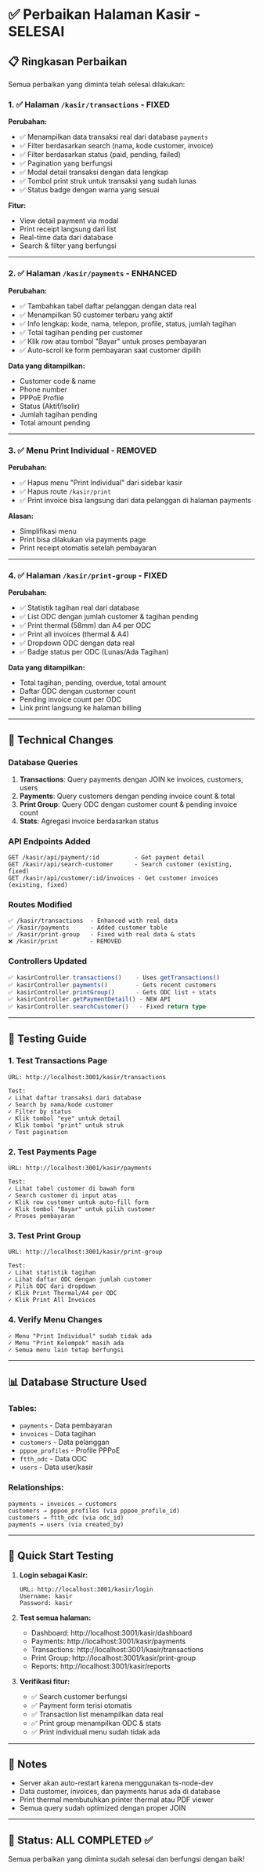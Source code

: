 # ✅ Perbaikan Halaman Kasir - SELESAI

## 📋 Ringkasan Perbaikan

Semua perbaikan yang diminta telah selesai dilakukan:

### 1. ✅ Halaman `/kasir/transactions` - FIXED
**Perubahan:**
- ✅ Menampilkan data transaksi real dari database `payments`
- ✅ Filter berdasarkan search (nama, kode customer, invoice)
- ✅ Filter berdasarkan status (paid, pending, failed)
- ✅ Pagination yang berfungsi
- ✅ Modal detail transaksi dengan data lengkap
- ✅ Tombol print struk untuk transaksi yang sudah lunas
- ✅ Status badge dengan warna yang sesuai

**Fitur:**
- View detail payment via modal
- Print receipt langsung dari list
- Real-time data dari database
- Search & filter yang berfungsi

---

### 2. ✅ Halaman `/kasir/payments` - ENHANCED
**Perubahan:**
- ✅ Tambahkan tabel daftar pelanggan dengan data real
- ✅ Menampilkan 50 customer terbaru yang aktif
- ✅ Info lengkap: kode, nama, telepon, profile, status, jumlah tagihan
- ✅ Total tagihan pending per customer
- ✅ Klik row atau tombol "Bayar" untuk proses pembayaran
- ✅ Auto-scroll ke form pembayaran saat customer dipilih

**Data yang ditampilkan:**
- Customer code & name
- Phone number
- PPPoE Profile
- Status (Aktif/Isolir)
- Jumlah tagihan pending
- Total amount pending

---

### 3. ✅ Menu Print Individual - REMOVED
**Perubahan:**
- ✅ Hapus menu "Print Individual" dari sidebar kasir
- ✅ Hapus route `/kasir/print`
- ✅ Print invoice bisa langsung dari data pelanggan di halaman payments

**Alasan:**
- Simplifikasi menu
- Print bisa dilakukan via payments page
- Print receipt otomatis setelah pembayaran

---

### 4. ✅ Halaman `/kasir/print-group` - FIXED
**Perubahan:**
- ✅ Statistik tagihan real dari database
- ✅ List ODC dengan jumlah customer & tagihan pending
- ✅ Print thermal (58mm) dan A4 per ODC
- ✅ Print all invoices (thermal & A4)
- ✅ Dropdown ODC dengan data real
- ✅ Badge status per ODC (Lunas/Ada Tagihan)

**Data yang ditampilkan:**
- Total tagihan, pending, overdue, total amount
- Daftar ODC dengan customer count
- Pending invoice count per ODC
- Link print langsung ke halaman billing

---

## 🔧 Technical Changes

### Database Queries
1. **Transactions**: Query payments dengan JOIN ke invoices, customers, users
2. **Payments**: Query customers dengan pending invoice count & total
3. **Print Group**: Query ODC dengan customer count & pending invoice count
4. **Stats**: Agregasi invoice berdasarkan status

### API Endpoints Added
```
GET /kasir/api/payment/:id          - Get payment detail
GET /kasir/api/search-customer      - Search customer (existing, fixed)
GET /kasir/api/customer/:id/invoices - Get customer invoices (existing, fixed)
```

### Routes Modified
```
✅ /kasir/transactions  - Enhanced with real data
✅ /kasir/payments      - Added customer table
✅ /kasir/print-group   - Fixed with real data & stats
❌ /kasir/print         - REMOVED
```

### Controllers Updated
```typescript
✅ kasirController.transactions()    - Uses getTransactions()
✅ kasirController.payments()        - Gets recent customers
✅ kasirController.printGroup()      - Gets ODC list + stats
✅ kasirController.getPaymentDetail() - NEW API
✅ kasirController.searchCustomer()   - Fixed return type
```

---

## 🧪 Testing Guide

### 1. Test Transactions Page
```
URL: http://localhost:3001/kasir/transactions

Test:
✓ Lihat daftar transaksi dari database
✓ Search by nama/kode customer
✓ Filter by status
✓ Klik tombol "eye" untuk detail
✓ Klik tombol "print" untuk struk
✓ Test pagination
```

### 2. Test Payments Page
```
URL: http://localhost:3001/kasir/payments

Test:
✓ Lihat tabel customer di bawah form
✓ Search customer di input atas
✓ Klik row customer untuk auto-fill form
✓ Klik tombol "Bayar" untuk pilih customer
✓ Proses pembayaran
```

### 3. Test Print Group
```
URL: http://localhost:3001/kasir/print-group

Test:
✓ Lihat statistik tagihan
✓ Lihat daftar ODC dengan jumlah customer
✓ Pilih ODC dari dropdown
✓ Klik Print Thermal/A4 per ODC
✓ Klik Print All Invoices
```

### 4. Verify Menu Changes
```
✓ Menu "Print Individual" sudah tidak ada
✓ Menu "Print Kelompok" masih ada
✓ Semua menu lain tetap berfungsi
```

---

## 📊 Database Structure Used

### Tables:
- `payments` - Data pembayaran
- `invoices` - Data tagihan
- `customers` - Data pelanggan
- `pppoe_profiles` - Profile PPPoE
- `ftth_odc` - Data ODC
- `users` - Data user/kasir

### Relationships:
```
payments → invoices → customers
customers → pppoe_profiles (via pppoe_profile_id)
customers → ftth_odc (via odc_id)
payments → users (via created_by)
```

---

## 🚀 Quick Start Testing

1. **Login sebagai Kasir:**
   ```
   URL: http://localhost:3001/kasir/login
   Username: kasir
   Password: kasir
   ```

2. **Test semua halaman:**
   - Dashboard: http://localhost:3001/kasir/dashboard
   - Payments: http://localhost:3001/kasir/payments
   - Transactions: http://localhost:3001/kasir/transactions
   - Print Group: http://localhost:3001/kasir/print-group
   - Reports: http://localhost:3001/kasir/reports

3. **Verifikasi fitur:**
   - ✅ Search customer berfungsi
   - ✅ Payment form terisi otomatis
   - ✅ Transaction list menampilkan data real
   - ✅ Print group menampilkan ODC & stats
   - ✅ Print individual menu sudah tidak ada

---

## 📝 Notes

- Server akan auto-restart karena menggunakan ts-node-dev
- Data customer, invoices, dan payments harus ada di database
- Print thermal membutuhkan printer thermal atau PDF viewer
- Semua query sudah optimized dengan proper JOIN

---

## 🎉 Status: ALL COMPLETED ✅

Semua perbaikan yang diminta sudah selesai dan berfungsi dengan baik!


